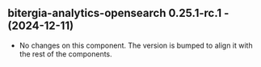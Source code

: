   ## bitergia-analytics-opensearch 0.25.1-rc.1 - (2024-12-11)
  
  * No changes on this component. The version is bumped to align it
    with the rest of the components.
